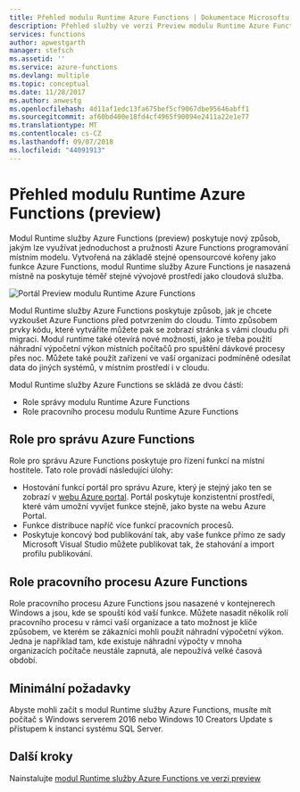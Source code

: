```yaml
---
title: Přehled modulu Runtime Azure Functions | Dokumentace Microsoftu
description: Přehled služby ve verzi Preview modulu Runtime Azure Functions
services: functions
author: apwestgarth
manager: stefsch
ms.assetid: ''
ms.service: azure-functions
ms.devlang: multiple
ms.topic: conceptual
ms.date: 11/28/2017
ms.author: anwestg
ms.openlocfilehash: 4d11af1edc13fa675bef5cf9067dbe95646abff1
ms.sourcegitcommit: af60bd400e18fd4cf4965f90094e2411a22e1e77
ms.translationtype: MT
ms.contentlocale: cs-CZ
ms.lasthandoff: 09/07/2018
ms.locfileid: "44091913"
---
```

# <a name="azure-functions-runtime-overview-preview"></a>Přehled modulu Runtime Azure Functions (preview)

Modul Runtime služby Azure Functions (preview) poskytuje nový způsob, jakým lze využívat jednoduchost a pružnosti Azure Functions programování místním modelu. Vytvořená na základě stejné opensourcové kořeny jako funkce Azure Functions, modul Runtime služby Azure Functions je nasazená místně na poskytuje téměř stejné vývojové prostředí jako cloudová služba.

![Portál Preview modulu Runtime Azure Functions][1]

Modul Runtime služby Azure Functions poskytuje způsob, jak je chcete vyzkoušet Azure Functions před potvrzením do cloudu. Tímto způsobem prvky kódu, které vytváříte můžete pak se zobrazí stránka s vámi cloudu při migraci.  Modul runtime také otevírá nové možnosti, jako je třeba použití náhradní výpočetní výkon místních počítačů pro spuštění dávkové procesy přes noc. Můžete také použít zařízení ve vaší organizaci podmíněně odesílat data do jiných systémů, v místním prostředí i v cloudu.

Modul Runtime služby Azure Functions se skládá ze dvou částí:

* Role správy modulu Runtime Azure Functions
* Role pracovního procesu modulu Runtime Azure Functions

## <a name="azure-functions-management-role"></a>Role pro správu Azure Functions

Role pro správu Azure Functions poskytuje pro řízení funkcí na místní hostitele. Tato role provádí následující úlohy:

* Hostování funkcí portál pro správu Azure, který je stejný jako ten se zobrazí v [webu Azure portal](https://portal.azure.com). Portál poskytuje konzistentní prostředí, které vám umožní vyvíjet funkce stejně, jako byste na webu Azure Portal.
* Funkce distribuce napříč více funkcí pracovních procesů.
* Poskytuje koncový bod publikování tak, aby vaše funkce přímo ze sady Microsoft Visual Studio můžete publikovat tak, že stahování a import profilu publikování.

## <a name="azure-functions-worker-role"></a>Role pracovního procesu Azure Functions

Role pracovního procesu Azure Functions jsou nasazené v kontejnerech Windows a jsou, kde se spouští kód vaší funkce.  Můžete nasadit několik rolí pracovního procesu v rámci vaší organizace a tato možnost je klíče způsobem, ve kterém se zákazníci mohli použít náhradní výpočetní výkon.  Jedna je například tam, kde existuje náhradní výpočty v mnoha organizacích počítače neustále zapnutá, ale nepoužívá velké časová období.

## <a name="minimum-requirements"></a>Minimální požadavky

Abyste mohli začít s modul Runtime služby Azure Functions, musíte mít počítač s Windows serverem 2016 nebo Windows 10 Creators Update s přístupem k instanci systému SQL Server.

## <a name="next-steps"></a>Další kroky

Nainstalujte [modul Runtime služby Azure Functions ve verzi preview](https://aka.ms/azafrdoc)

<!--Image references-->
[1]: ./media/functions-runtime-overview/AzureFunctionsRuntime_Portal.png
